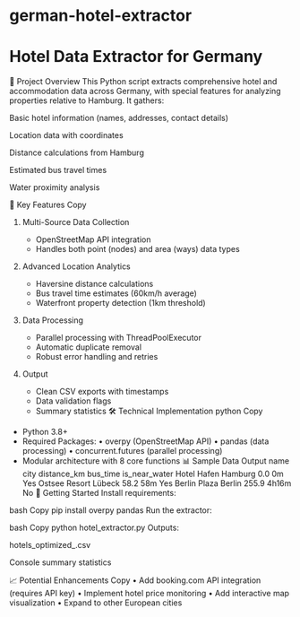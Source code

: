 # german-hotel-extractor

# Hotel Data Extractor for Germany
📌 Project Overview
This Python script extracts comprehensive hotel and accommodation data across Germany, with special features for analyzing properties relative to Hamburg. It gathers:

Basic hotel information (names, addresses, contact details)

Location data with coordinates

Distance calculations from Hamburg

Estimated bus travel times

Water proximity analysis

🌟 Key Features
Copy
1. Multi-Source Data Collection
   - OpenStreetMap API integration
   - Handles both point (nodes) and area (ways) data types

2. Advanced Location Analytics
   - Haversine distance calculations
   - Bus travel time estimates (60km/h average)
   - Waterfront property detection (1km threshold)

3. Data Processing
   - Parallel processing with ThreadPoolExecutor
   - Automatic duplicate removal
   - Robust error handling and retries

4. Output
   - Clean CSV exports with timestamps
   - Data validation flags
   - Summary statistics
🛠 Technical Implementation
python
Copy
- Python 3.8+
- Required Packages:
  • overpy (OpenStreetMap API)
  • pandas (data processing)
  • concurrent.futures (parallel processing)
- Modular architecture with 8 core functions
📊 Sample Data Output
name	city	distance_km	bus_time	is_near_water
Hotel Hafen	Hamburg	0.0	0m	Yes
Ostsee Resort	Lübeck	58.2	58m	Yes
Berlin Plaza	Berlin	255.9	4h16m	No
🚀 Getting Started
Install requirements:

bash
Copy
pip install overpy pandas
Run the extractor:

bash
Copy
python hotel_extractor.py
Outputs:

hotels_optimized_<timestamp>.csv

Console summary statistics

📈 Potential Enhancements
Copy
• Add booking.com API integration (requires API key)
• Implement hotel price monitoring
• Add interactive map visualization
• Expand to other European cities
